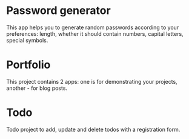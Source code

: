 # Password generator
This app helps you to generate random passwords according to your preferences: length, whether it should contain numbers, capital letters, special symbols.

# Portfolio
This project contains 2 apps: one is for demonstrating your projects, another - for blog posts.

# Todo
Todo project to add, update and delete todos with a registration form.